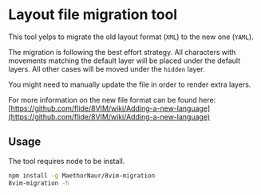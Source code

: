 # Layout file migration tool

This tool yelps to migrate the old layout format (`XML`) to the new one (`YAML`).

The migration is following the best effort strategy.
All characters with movements matching the default layer will be placed under
the default layers. All other cases will be moved under the `hidden` layer.

You might need to manually update the file in order to render extra layers.

For more information on the new file format can be found here:
[https://github.com/flide/8VIM/wiki/Adding-a-new-language](https://github.com/flide/8VIM/wiki/Adding-a-new-language)

## Usage

The tool requires node to be install.

```sh
npm install -g MaethorNaur/8vim-migration
8vim-migration -h
```
